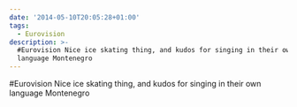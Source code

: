 ```yaml
---
date: '2014-05-10T20:05:28+01:00'
tags:
  - Eurovision
description: >-
  #Eurovision Nice ice skating thing, and kudos for singing in their own
  language Montenegro
---
```

#Eurovision Nice ice skating thing, and kudos for singing in their own language Montenegro
